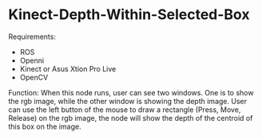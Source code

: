 # Kinect-Depth-Within-Selected-Box

Requirements:
* ROS
* Openni
* Kinect or Asus Xtion Pro Live
* OpenCV

Function:
When this node runs, user can see two windows. One is to show the rgb image, while the other window is showing the depth image. User can use the left button of the mouse to draw a rectangle (Press, Move, Release) on the rgb image, the node will show the depth of the centroid of this box on the image.
